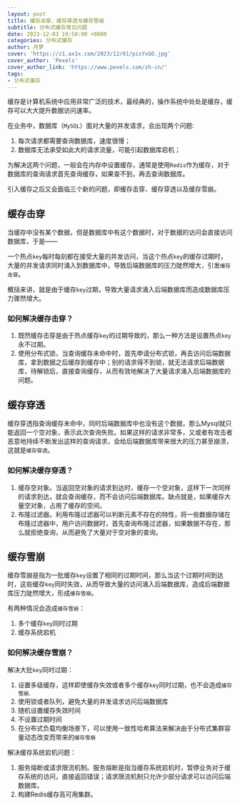 ```yaml
---
layout: post
title: 缓存击穿、缓存穿透与缓存雪崩
subtitle: 分布式缓存常见问题
date: 2023-12-03 19:50:00 +0800
categories: 分布式缓存
author: 月梦
cover: 'https://z1.ax1x.com/2023/12/01/pisYxbD.jpg'
cover_author: 'Pexels'
cover_author_link: 'https://www.pexels.com/zh-cn/'
tags:
- 分布式缓存  
---
```


缓存是计算机系统中应用非常广泛的技术，最经典的，操作系统中处处是缓存，缓存可以大大提升数据访问速率。    

在业务中，数据库（`MySQL`）面对大量的并发请求，会出现两个问题:  
1. 每次请求都需要查询数据库，速度很慢；  
2. 数据库无法承受如此大的请求流量，可能引起数据库宕机；

为解决这两个问题，一般会在内存中设置缓存，通常是使用`Redis`作为缓存，对于数据库的查询请求首先查询缓存，如果查不到，再去查询数据库。  

引入缓存之后又会面临三个新的问题，即缓存击穿、缓存穿透以及缓存雪崩。  

## 缓存击穿
当缓存中没有某个数据，但是数据库中有这个数据时，对于数据的访问会直接访问数据库，于是——  

一个热点`key`每时每刻都在接受大量的并发访问，当这个热点`key`的缓存过期时，大量的并发请求同时涌入到数据库中，导致后端数据库的压力陡然增大，引发`缓存击穿`。

概括来讲，就是由于缓存`key`过期，导致大量请求涌入后端数据库而造成数据库压力骤然增大。  

### 如何解决缓存击穿？
1. 既然缓存击穿是由于热点缓存`key`的过期导致的，那么一种方法是设置热点`key`永不过期。  
2. 使用分布式锁，当查询缓存未命中时，首先申请分布式锁，再去访问后端数据库，拿到数据之后缓存到缓存中；别的请求得不到锁，就无法请求后端数据库，待解锁后，直接查询缓存，从而有效地解决了大量请求涌入后端数据库的问题。  

## 缓存穿透
缓存穿透指查询缓存未命中，同时后端数据库中也没有这个数据，那么Mysql就只能返回一个空对象，表示此次查询失败。如果这样的请求非常多，又或者有攻击者恶意地持续不断发出这样的查询请求，会给后端数据库带来很大的压力甚至崩溃，这就是`缓存穿透`。  

### 如何解决缓存穿透？
1. 缓存空对象。当返回空对象的请求到达时，缓存一个空对象，这样下一次同样的请求到达，就会查询缓存，而不会访问后端数据库。缺点就是，如果缓存大量空对象，占用了缓存的空间。  
2. 布隆过滤器。利用布隆过滤器可以判断元素不存在的特性，将一些数据存储在布隆过滤器中，用户访问数据时，首先查询布隆过滤器，如果数据不存在，那么就拒绝查询，从而避免了大量对于空对象的查询。  

## 缓存雪崩
缓存雪崩是指为一批缓存`key`设置了相同的过期时间，那么当这个过期时间到达时，这些缓存`key`同时失效，从而导致大量的访问涌入后端数据库，造成后端数据库压力陡然增大，形成`缓存雪崩`。  

有两种情况会造成`缓存雪崩`：  
1. 多个缓存`key`同时过期  
2. 缓存系统宕机

### 如何解决缓存雪崩？
解决大批`key`同时过期：  
1. 设置多级缓存，这样即使缓存失效或者多个缓存`key`同时过期，也不会造成`缓存雪崩`.  
2. 使用锁或者队列，避免大量的并发请求访问后端数据库  
3. 随机设置缓存失效时间  
4. 不设置过期时间  
5. 在分布式负载均衡场景下，可以使用一致性哈希算法来解决由于分布式集群容量动态改变而带来的`缓存雪崩`  

解决缓存系统宕机问题：  
1. 服务熔断或请求限流机制。服务熔断是指当缓存系统宕机时，暂停业务对于缓存系统的访问，直接返回错误；请求限流机制只允许少部分请求可以访问后端数据库。  
2. 构建Redis缓存高可用集群。

